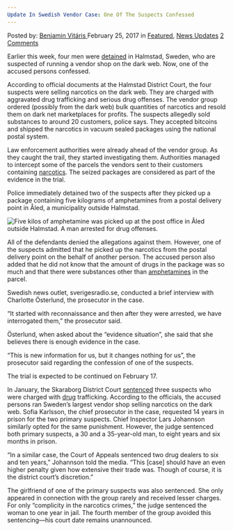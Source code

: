 ```yaml
---
Update In Swedish Vendor Case: One Of The Suspects Confessed
---
```

<article class="post-listing post-18329 post type-post status-publish format-standard has-post-thumbnail hentry  tag-case tag-confessed tag-suspects tag-swedish tag-update tag-vendor">
    <div class="post-inner">
        <span>Posted by: <a href="https://www.deepdotweb.com/author/benjaminvi/" title="">Benjamin Vitáris </a></span>
    <span>February 25, 2017</span>
    <span>in <a href="https://www.deepdotweb.com/category/deepdot-news/" rel="category tag">Featured</a>, <a href="https://www.deepdotweb.com/category/news-updates/" rel="category tag">News Updates</a></span>
    <span><a href="https://www.deepdotweb.com/2017/02/25/update-swedish-vendor-case-one-suspects-confessed/#comments">2 Comments</a></span>
    </p>
    <div class="clear"></div>
    <div class="entry">
    <p>Earlier this week, four men were <a href="http://sverigesradio.se/sida/artikel.aspx?programid=128&amp;artikel=6626280">detained</a> in Halmstad, Sweden, who are suspected of running a vendor shop on the dark web. Now, one of the accused persons confessed.</p>
    <p>According to official documents at the Halmstad District Court, the four suspects were selling narcotics on the dark web. They are charged with aggravated drug trafficking and serious drug offenses. The vendor group ordered (possibly from the dark web) bulk quantities of narcotics and resold them on dark net marketplaces for profits. The suspects allegedly sold substances to around 20 customers, police says. They accepted bitcoins and shipped the narcotics in vacuum sealed packages using the national postal system.</p>
    <p>Law enforcement authorities were already ahead of the vendor group. As they caught the trail, they started investigating them. Authorities managed to intercept some of the parcels the vendors sent to their customers containing <a href="https://www.deepdotweb.com/tag/narcotics/">narcotics</a>. The seized packages are considered as part of the evidence in the trial.</p>
    <p>Police immediately detained two of the suspects after they picked up a package containing five kilograms of amphetamines from a postal delivery point in Åled, a municipality outside Halmstad.</p>
    <p><img class="wp-image-18333 aligncenter" src="/imgs/2017/02/five-kilos-of-amphetamine-was-picked-up-at-the-pos.jpeg" alt="Five kilos of amphetamine was picked up at the post office in Åled outside Halmstad.  A man arrested for drug offenses." srcset="/imgs/2017/02/five-kilos-of-amphetamine-was-picked-up-at-the-pos.jpeg 612w, /imgs/2017/02/five-kilos-of-amphetamine-was-picked-up-at-the-pos-300x169.jpeg 300w" sizes="(max-width: 612px) 100vw, 612px" /></p>
    <p>All of the defendants denied the allegations against them. However, one of the suspects admitted that he picked up the narcotics from the postal delivery point on the behalf of another person. The accused person also added that he did not know that the amount of drugs in the package was so much and that there were substances other than <a href="https://www.deepdotweb.com/tag/amphetamine/">amphetamines</a> in the parcel.</p>
    <p>Swedish news outlet, sverigesradio.se, conducted a brief interview with Charlotte Österlund, the prosecutor in the case.</p>
    <p>“It started with reconnaissance and then after they were arrested, we have interrogated them,” the prosecutor said.</p>
    <p>Österlund, when asked about the “evidence situation”, she said that she believes there is enough evidence in the case.</p>
    <p>“This is new information for us, but it changes nothing for us”, the prosecutor said regarding the confession of one of the suspects.</p>
    <p>The trial is expected to be continued on February 17.</p>
    <p>In January, the Skaraborg District Court <a href="https://www.deepdotweb.com/2017/01/30/suspects-mariestad-case-appeal-judgement/">sentenced</a> three suspects who were charged with <a href="https://www.deepdotweb.com/tag/drugs/">drug</a> trafficking. According to the officials, the accused persons ran Sweden’s largest vendor shop selling narcotics on the dark web. Sofia Karlsson, the chief prosecutor in the case, requested 14 years in prison for the two primary suspects. Chief Inspector Lars Johannson similarly opted for the same punishment. However, the judge sentenced both primary suspects, a 30 and a 35-year-old man, to eight years and six months in prison.</p>
    <p>“In a similar case, the Court of Appeals sentenced two drug dealers to six and ten years,” Johannson told the media. “This [case] should have an even higher penalty given how extensive their trade was. Though of course, it is the district court’s discretion.”</p>
    <p>The girlfriend of one of the primary suspects was also sentenced. She only appeared in connection with the group rarely and received lesser charges. For only “complicity in the narcotics crimes,” the judge sentenced the woman to one year in jail. The fourth member of the group avoided this sentencing—his court date remains unannounced.</p>
    </div>
    <span style="display:none"><a href="https://www.deepdotweb.com/tag/case/" rel="tag">case</a> <a href="https://www.deepdotweb.com/tag/confessed/" rel="tag">confessed</a> <a href="https://www.deepdotweb.com/tag/suspects/" rel="tag">suspects</a> <a href="https://www.deepdotweb.com/tag/swedish/" rel="tag">swedish</a> <a href="https://www.deepdotweb.com/tag/update/" rel="tag">update</a> <a href="https://www.deepdotweb.com/tag/vendor/" rel="tag">vendor</a></span> <span style="display:none" class="updated">2017-02-25</span>
    <div style="display:none" class="vcard author" itemprop="author" itemscope itemtype="http://schema.org/Person"><strong class="fn" itemprop="name"><a href="https://www.deepdotweb.com/author/benjaminvi/" title="Posts by Benjamin Vitáris" rel="author">Benjamin Vitáris</a></strong></div>
    </div>
</article>


